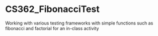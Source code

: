 # CS362_FibonacciTest
Working with various testing frameworks with simple functions such as fibonacci and factorial for an in-class activity